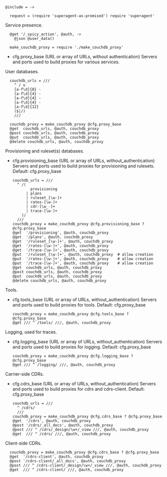     @include = ->

      request = (require 'superagent-as-promised') require 'superagent'

Service presence.

      @get '/_spicy_action', @auth, ->
        @json @user_data()

      make_couchdb_proxy = require './make_couchdb_proxy'

* cfg.proxy_base (URL or array of URLs, without authentication) Servers and ports used to build proxies for various services.

User databases.

      couchdb_urls = ///
        ^ / u
        [a-f\d]{8} -
        [a-f\d]{4} -
        [a-f\d]{4} -
        [a-f\d]{4} -
        [a-f\d]{12}
        ($|/)
        ///

      couchdb_proxy = make_couchdb_proxy @cfg.proxy_base
      @get  couchdb_urls, @auth, couchdb_proxy
      @post couchdb_urls, @auth, couchdb_proxy
      @put  couchdb_urls, @auth, couchdb_proxy
      @delete couchdb_urls, @auth, couchdb_proxy

Provisioning and ruleset(s) databases.

* cfg.provisioning_base (URL or array of URLs, without_authentication) Servers and ports used to build proxies for provisioning and rulesets. Default: cfg.proxy_base

      couchdb_urls = ///
        ^ /(
              provisioning
            | plans
            | ruleset_[\w-]+
            | rates-[\w-]+
            | cdr-[\w_-]+
            | trace-[\w-]+
          )/
        ///
      couchdb_proxy = make_couchdb_proxy @cfg.provisioning_base ? @cfg.proxy_base
      @get  '/provisioning', @auth, couchdb_proxy
      @get  '/plans', @auth, couchdb_proxy
      @get  '/ruleset_[\w-]+', @auth, couchdb_proxy
      @get  '/rates-[\w-]+', @auth, couchdb_proxy
      @get  '/trace-[\w-]+', @auth, couchdb_proxy
      @put  '/ruleset_[\w-]+', @auth, couchdb_proxy  # allow creation
      @put  '/rates-[\w-]+', @auth, couchdb_proxy    # allow creation
      @put  '/trace-[\w-]+', @auth, couchdb_proxy    # allow creation
      @get  couchdb_urls, @auth, couchdb_proxy
      @post couchdb_urls, @auth, couchdb_proxy
      @put  couchdb_urls, @auth, couchdb_proxy
      @delete couchdb_urls, @auth, couchdb_proxy

Tools.

* cfg.tools_base (URL or array of URLs, without_authentication) Servers and ports used to build proxies for tools. Default: cfg.proxy_base

      couchdb_proxy = make_couchdb_proxy @cfg.tools_base ? @cfg.proxy_base
      @get /// ^ /tools/ ///, @auth, couchdb_proxy

Logging, used for traces.

* cfg.logging_base (URL or array of URLs, without_authentication) Servers and ports used to build proxies for logging. Default: cfg.proxy_base

      couchdb_proxy = make_couchdb_proxy @cfg.logging_base ? @cfg.proxy_base
      @get /// ^ /logging/ ///, @auth, couchdb_proxy

Carrier-side CDRs.

* cfg.cdrs_base (URL or array of URLs, without_authentication) Servers and ports used to build proxies for cdrs and cdrs-client. Default: cfg.proxy_base

      couchdb_urls = ///
        ^ /cdrs/
        ///
      couchdb_proxy = make_couchdb_proxy @cfg.cdrs_base ? @cfg.proxy_base
      @get  '/cdrs', @auth, couchdb_proxy
      @post '/cdrs/_all_docs', @auth, couchdb_proxy
      @post /// ^ /cdrs/_design/\w+/_view ///, @auth, couchdb_proxy
      @get  /// ^ /cdrs/ ///, @auth, couchdb_proxy

Client-side CDRs.

      couchdb_proxy = make_couchdb_proxy @cfg.cdrs_base ? @cfg.proxy_base
      @get  '/cdrs-client', @auth, couchdb_proxy
      @post '/cdrs-client/_all_docs', @auth, couchdb_proxy
      @post /// ^ /cdrs-client/_design/\w+/_view ///, @auth, couchdb_proxy
      @get  /// ^ /cdrs-client/ ///, @auth, couchdb_proxy
